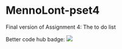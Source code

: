 # MennoLont-pset4
Final version of Assignment 4: The to do list


Better code hub badge:
<img src='https://bettercodehub.com/edge/badge/TheMenno/MennoLont-pset4?branch=master'>
